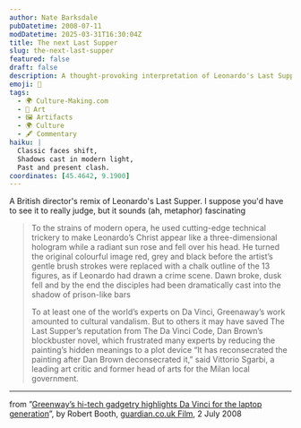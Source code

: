 ```yaml
---
author: Nate Barksdale
pubDatetime: 2008-07-11
modDatetime: 2025-03-31T16:30:04Z
title: The next Last Supper
slug: the-next-last-supper
featured: false
draft: false
description: A thought-provoking interpretation of Leonardo's Last Supper explores its themes through modern technology and artistic expression.
emoji: 🎨
tags:
  - 🌍 Culture-Making.com
  - 🎨 Art
  - 🖼️ Artifacts
  - 🌍 Culture
  - 🖋️ Commentary
haiku: |
  Classic faces shift,  
  Shadows cast in modern light,  
  Past and present clash.
coordinates: [45.4642, 9.1900]
---
```


A British director's remix of Leonardo's Last Supper. I suppose you'd have to see it to really judge, but it sounds (ah, metaphor) fascinating

> To the strains of modern opera, he used cutting-edge technical trickery to make Leonardo’s Christ appear like a three-dimensional hologram while a radiant sun rose and fell over his head. He turned the original colourful image red, grey and black before the artist’s gentle brush strokes were replaced with a chalk outline of the 13 figures, as if Leonardo had drawn a crime scene. Dawn broke, dusk fell and by the end the disciples had been dramatically cast into the shadow of prison-like bars
>
> To at least one of the world’s experts on Da Vinci, Greenaway’s work amounted to cultural vandalism. But to others it may have saved The Last Supper’s reputation from The Da Vinci Code, Dan Brown’s blockbuster novel, which frustrated many experts by reducing the painting’s hidden meanings to a plot device
> “It has reconsecrated the painting after Dan Brown deconsecrated it,” said Vittorio Sgarbi, a leading art critic and former head of arts for the Milan local government.

---

from ”[Greenway’s hi-tech gadgetry highlights Da Vinci for the laptop generation](http://film.guardian.co.uk/news/story/0,,2288390,00.html?gusrc=rss&feed=networkfront)”, by Robert Booth, [guardian.co.uk Film](http://film.guardian.co.uk), 2 July 2008
